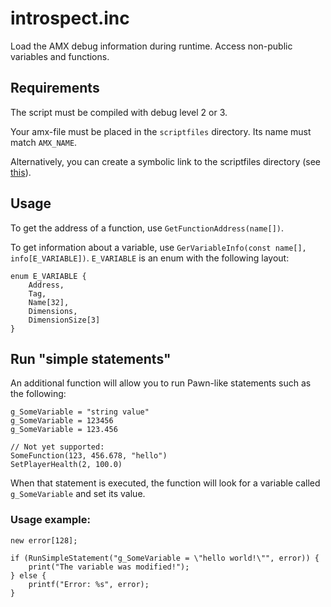 # introspect.inc

Load the AMX debug information during runtime. Access non-public variables and functions.

## Requirements

The script must be compiled with debug level 2 or 3.

Your amx-file must be placed in the `scriptfiles` directory. Its name must match `AMX_NAME`.

Alternatively, you can create a symbolic link to the scriptfiles directory (see [this](http://forum.sa-mp.com/showthread.php?t=458669)).

## Usage

To get the address of a function, use `GetFunctionAddress(name[])`.

To get information about a variable, use `GerVariableInfo(const name[], info[E_VARIABLE])`. `E_VARIABLE` is an enum with the following layout:

```
enum E_VARIABLE {
	Address,
	Tag,
	Name[32],
	Dimensions,
	DimensionSize[3]
}
```

## Run "simple statements"

An additional function will allow you to run Pawn-like statements such as the following:

```
g_SomeVariable = "string value"
g_SomeVariable = 123456
g_SomeVariable = 123.456

// Not yet supported:
SomeFunction(123, 456.678, "hello")
SetPlayerHealth(2, 100.0)
```

When that statement is executed, the function will look for a variable called `g_SomeVariable` and set its value.

### Usage example:

```
new error[128];

if (RunSimpleStatement("g_SomeVariable = \"hello world!\"", error)) {
	print("The variable was modified!");
} else {
	printf("Error: %s", error);
}
```